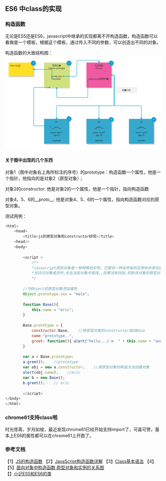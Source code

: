 ## ES6 中class的实现

### 构造函数

无论是ES5还是ES6，javascript中继承的实现都离不开构造函数，构造函数可以看做是一个模板，根据这个模板，通过传入不同的参数，可以创造出不同的对象。

构造函数的大致结构图：
![](/img/class/construct.png)

#### 关于图中出现的几个东西

对象1（图中对象右上角所标注的序号）的prototype：构造函数一个属性，他是一个指针，他指向的是对象2（原型对象）；

对象2的constructor: 他是对象2的一个属性，他是一个指针，指向构造函数

对象4、5、6的__proto__: 他是对象4、5、6的一个属性，指向构造函数对应的原型对象。

测试用例：

```javascript
<html>
    <head>
        <title>js的原型对象和constructor研究</title>    
    <head/>
    <body>
    
        <script >
            /**
            *javascript原型对象是一种特殊的实例，它提供一种在所有的实例中共享状态的机制
            *当访问对象成员时,先在当前对象中查找,,如果没有找到,则到该对象的原型对象中进行查找,,,一直到Object
            */
        
        //为Object的原型对象添加属性
        Object.prototype.sex = "male";
        
        function Base(){
            this.name = "eric";
        }
        
        Base.prototype = {
            constructor:Base,    //把原型对象的constructor指向Base
            name:"prototype..",
            greet: function(){ alert("hello...i'm  " + this.name + "and i m " + this.sex)}    //此处的sex继承自Object
        }
            
        var a = Base.prototype;
        a.greet();    //prototype
        var obj = new a.constructor;    //用原型对象的构造方法创建对象
        alert(obj.name);    //eric
        var b = new Base();
        b.greet();    // eric    
    
        </script>
</body>
</html>
```

### chrome61支持class啦

时光荏苒，岁月如梭，最近发现chrome61已经开始支持import了，可喜可贺，基本上ES6的属性都可以在chrome61上开跑了。



### 参考文档

【1】[JS的构造函数](http://www.cnblogs.com/jikey/archive/2011/05/13/2045005.html)
【2】[JavaScript构造函数详解](http://www.jb51.net/article/77039.htm)
【3】[Class基本语法](http://es6.ruanyifeng.com/#docs/class)
【4】[]()
【5】[面向对象中构造函数,原型对象和实例的关系图](http://www.cnblogs.com/yuluo2016/p/5894698.html)<br/>
【】[小记ES5和ES6的类](https://zhuanlan.zhihu.com/p/26070788)